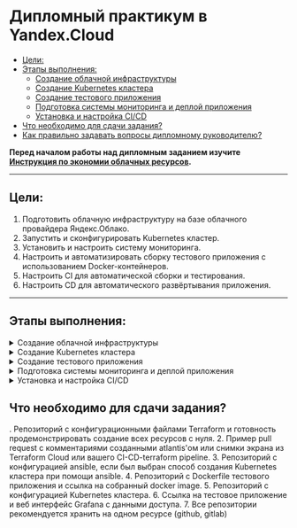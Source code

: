 # Дипломный практикум в Yandex.Cloud
  * [Цели:](#цели)
  * [Этапы выполнения:](#этапы-выполнения)
     * [Создание облачной инфраструктуры](#создание-облачной-инфраструктуры)
     * [Создание Kubernetes кластера](#создание-kubernetes-кластера)
     * [Создание тестового приложения](#создание-тестового-приложения)
     * [Подготовка cистемы мониторинга и деплой приложения](#подготовка-cистемы-мониторинга-и-деплой-приложения)
     * [Установка и настройка CI/CD](#установка-и-настройка-cicd)
  * [Что необходимо для сдачи задания?](#что-необходимо-для-сдачи-задания)
  * [Как правильно задавать вопросы дипломному руководителю?](#как-правильно-задавать-вопросы-дипломному-руководителю)

**Перед началом работы над дипломным заданием изучите [Инструкция по экономии облачных ресурсов](https://github.com/netology-code/devops-materials/blob/master/cloudwork.MD).**

---
## Цели:

1. Подготовить облачную инфраструктуру на базе облачного провайдера Яндекс.Облако.
2. Запустить и сконфигурировать Kubernetes кластер.
3. Установить и настроить систему мониторинга.
4. Настроить и автоматизировать сборку тестового приложения с использованием Docker-контейнеров.
5. Настроить CI для автоматической сборки и тестирования.
6. Настроить CD для автоматического развёртывания приложения.

---
## Этапы выполнения:

<details><summary>Создание облачной инфраструктуры</summary>  
  
Обновим Terraform до последней версии

```
terraform version
Terraform v1.9.3
on linux_amd64
```

С помощью terraform создадим сервисный аккаунт и bucket для backend Terraform (хранение tfstate файлов)  

[bucket.tf](https://github.com/networksuperman/devops-diplom-yandexcloud/blob/main/bucket/bucket.tf)  

Далее создадим VPC так, чтобы подсети были разнесены по разным зонам   

[networks.tf](https://github.com/networksuperman/devops-diplom-yandexcloud/blob/main/terraform/networks.tf)  

В результате работы terraform мы получаем master ноду и 3 worker  
```
terraform apply
Apply complete! Resources: 16 added, 0 changed, 0 destroyed.

Outputs:

external_ip_control_plane = "51.250.11.205"
external_ip_nodes = tolist([
  "89.169.138.220",
  "89.169.160.113",
  "51.250.36.217",
])
```

В kubespray/inventory/my-k8s-cluster мы получаем файл hosts.yml, который пригодится нам в дальнейшем дял установки кластера через kubespray  
```
---
all:
  hosts:
    control-plane:
      ansible_host: 51.250.11.205
      ansible_user: ubuntu
    node-1:
      ansible_host: 89.169.138.220
      ansible_user: ubuntu
    node-2:
      ansible_host: 89.169.160.113
      ansible_user: ubuntu
    node-3:
      ansible_host: 51.250.36.217
      ansible_user: ubuntu
  children:
    kube_control_plane:
      hosts:
        control-plane:
    kube_node:
      hosts:
        node-1:
        node-2:
        node-3:
    etcd:
      hosts:
        control-plane:
    k8s_cluster:
      vars:
        supplementary_addresses_in_ssl_keys: [51.250.11.205]
      children:
        kube_control_plane:
        kube_node:
    calico_rr:
      hosts: {}
```
</details>
  
<details><summary>Создание Kubernetes кластера</summary>  
  
Теперь создадим k8s кластер, для этого воспользуемся kubespray  
```
git clone https://github.com/kubernetes-sigs/kubespray // клонируем репозиторий

sudo pip3 install -r requirements.txt // устанавливаем зависимости
```
На основе inventory hosts, сгенерированного с помощью terraform на предыдущем этапе, запустим ansible playbook  
```
ansible-playbook -i inventory/my-k8s-cluster/hosts.yml --become --become-user=root cluster.yml
```
Подождем пока он закончит установку и после окончания скопируем с master ноды файл /etc/kubernetes/admin.conf на нашу локальную машину.  

ВАЖНО - в файле необходимо заменить server ip на внешний ip адрес нашей master ноды  
```
apiVersion: v1
clusters:
- cluster:
    certificate-authority-data: LS0tLS1CRUdJTiBDRVJUSUZJQ0FURS0tLS0tCk1JSURCVENDQ
    server: https://51.250.11.205:6443
  name: cluster.local
contexts:
- context:
    cluster: cluster.local
    user: kubernetes-admin
  name: kubernetes-admin@cluster.local
current-context: kubernetes-admin@cluster.local
kind: Config
preferences: {}
users:
- name: kubernetes-admin
  user:
    client-certificate-data: LS0tLS1CRUdJTiBDRVJUSUZJQ0FURS0tLS0tCk1JSURLVENDQWhHZ0F3SUJBZ0lJY3k4ZjZwSjlldk13R
    client-key-data: 0tLS1CRUdJTiBSU0EgUFJJVkFURSBLRVktLS0tLQpNSUlFb2dJQkFBS0NBUUVBelBlWVcwa3VocEVYdzlDSXAxd1V
```
Далее проверим наш кластер  
```
kubectl get nodes
NAME            STATUS   ROLES           AGE     VERSION
control-plane   Ready    control-plane   7h18m   v1.30.3
node-1          Ready    <none>          7h17m   v1.30.3
node-2          Ready    <none>          7h17m   v1.30.3
node-3          Ready    <none>          7h17m   v1.30.3
```
```
kubectl get pods --all-namespaces
NAMESPACE     NAME                                                     READY   STATUS    RESTARTS        AGE
default       alertmanager-prometheus-stack-kube-prom-alertmanager-0   2/2     Running   0               6h24m
default       diploma-69d9948f7f-q7649                                 1/1     Running   0               118m
default       diploma-69d9948f7f-tt4rj                                 1/1     Running   0               118m
default       diploma-69d9948f7f-zv4tx                                 1/1     Running   0               118m
default       prometheus-prometheus-stack-kube-prom-prometheus-0       2/2     Running   0               6h24m
default       prometheus-stack-grafana-54b97b5955-pb54l                3/3     Running   0               6h25m
default       prometheus-stack-kube-prom-operator-6fd5b7d8c5-pnzfb     1/1     Running   0               6h25m
default       prometheus-stack-kube-state-metrics-7f9d94c768-5nw9r     1/1     Running   0               6h25m
default       prometheus-stack-prometheus-node-exporter-8gh8r          1/1     Running   0               6h25m
default       prometheus-stack-prometheus-node-exporter-9hwpg          1/1     Running   0               6h25m
default       prometheus-stack-prometheus-node-exporter-d66cz          1/1     Running   0               6h25m
default       prometheus-stack-prometheus-node-exporter-t692s          1/1     Running   0               6h25m
kube-system   calico-kube-controllers-c7cc688f8-chxrl                  1/1     Running   0               7h16m
kube-system   calico-node-pf8rl                                        1/1     Running   0               7h17m
kube-system   calico-node-qwbnk                                        1/1     Running   0               7h17m
kube-system   calico-node-tjqdv                                        1/1     Running   0               7h17m
kube-system   calico-node-wmclj                                        1/1     Running   0               7h17m
kube-system   coredns-776bb9db5d-ftb8w                                 1/1     Running   0               7h15m
kube-system   coredns-776bb9db5d-qcv96                                 1/1     Running   0               7h15m
kube-system   dns-autoscaler-6ffb84bd6-krsfb                           1/1     Running   0               7h15m
kube-system   kube-apiserver-control-plane                             1/1     Running   2 (7h14m ago)   7h19m
kube-system   kube-controller-manager-control-plane                    1/1     Running   3 (7h14m ago)   7h19m
kube-system   kube-proxy-6lgvl                                         1/1     Running   0               7h18m
kube-system   kube-proxy-rcbdb                                         1/1     Running   0               7h18m
kube-system   kube-proxy-tblp7                                         1/1     Running   0               7h18m
kube-system   kube-proxy-x9mtm                                         1/1     Running   0               7h18m
kube-system   kube-scheduler-control-plane                             1/1     Running   2 (7h14m ago)   7h19m
kube-system   nginx-proxy-node-1                                       1/1     Running   0               7h18m
kube-system   nginx-proxy-node-2                                       1/1     Running   0               7h18m
kube-system   nginx-proxy-node-3                                       1/1     Running   0               7h18m
kube-system   nodelocaldns-64zqb                                       1/1     Running   0               7h15m
kube-system   nodelocaldns-hscxm                                       1/1     Running   0               7h15m
kube-system   nodelocaldns-ljhh4                                       1/1     Running   0               7h15m
kube-system   nodelocaldns-m6ff2                                       1/1     Running   0               7h15m
```
</details>

  
<details><summary>Создание тестового приложения</summary>  
   
На основе nginx, создадим docker image, который будет имитировать работу нашего приложения  

Выберем DockerHub как регистри  

[repository app](https://github.com/networksuperman/app.git)  

[Dockerfile](https://github.com/networksuperman/app/blob/main/Dockerfile)  

[nginx conf](https://github.com/networksuperman/app/blob/main/nginx/app.conf)  

![](https://github.com/networksuperman/devops-diplom-yandexcloud/blob/main/images/docker-registry-1.png)  

Для того чтобы развернуть наше приложение в k8s кластере, подготовим deployment и service файлы  
```
---
apiVersion: apps/v1
kind: Deployment
metadata:
  name: diploma
spec:
  replicas: 3
  selector:
    matchLabels:
      app: diploma
  template:
    metadata:
      labels:
        app: diploma
    spec:
      containers:
        - name: diploma
          image: networkdockering/diploma:{{image_tag}}
          ports:
            - name: http
              containerPort: 80
              protocol: TCP
```
```
---
apiVersion: v1
kind: Service
metadata:
  name: diploma-svc
spec:
  type: NodePort
  selector:
    app: diploma
  ports:
    - name: web
      nodePort: 30903
      port: 80
      targetPort: 80
```
Для нашего приложения, в terraform, опишем network balancer  
```
resource "yandex_lb_network_load_balancer" "nlb-my-k8s-app" {

  name = "nlb-my-k8s-app"

  listener {
    name        = "app-listener"
    port        = 80
    target_port = 30903
    external_address_spec {
      ip_version = "ipv4"
    }
  }
```
</details>

  
<details><summary>Подготовка cистемы мониторинга и деплой приложения</summary>    
  
Развернем мониторинг с помощью Helm  
```
helm version
version.BuildInfo{Version:"v3.15.3", GitCommit:"3bb50bbbdd9c946ba9989fbe4fb4104766302a64", GitTreeState:"clean", GoVersion:"go1.22.5"}
```
Для этого воспользуемся данным [чартом](https://github.com/prometheus-community/helm-charts/tree/main/charts/kube-prometheus-stack)  
```
helm repo add prometheus-community https://prometheus-community.github.io/helm-charts
helm repo update
helm install prometheus-stack  prometheus-community/kube-prometheus-stack
```
```
helm list
NAME                    NAMESPACE       REVISION        UPDATED                                 STATUS          CHART                           APP VERSION
prometheus-stack        default         1               2024-07-28 06:50:17.37653586 +0000 UTC  deployed        kube-prometheus-stack-61.4.0    v0.75.2  
```
Для Grafana создадим NodePort service  
```
---
apiVersion: v1
kind: Service
metadata:
  name: grafana
spec:
  type: NodePort
  selector:
    app.kubernetes.io/name: grafana
  ports:
    - name: http
      nodePort: 30902
      port: 3000
      targetPort: 3000
```
С помощью terraform опишем network balancer для нашего приложения и Grafana, с целью получения доступа извне  
```
resource "yandex_lb_target_group" "nlb-group-grafana" {

  name       = "nlb-group-grafana"
  depends_on = [yandex_compute_instance_group.k8s-node-group]

  dynamic "target" {
    for_each = yandex_compute_instance_group.k8s-node-group.instances
    content {
      subnet_id = target.value.network_interface.0.subnet_id
      address   = target.value.network_interface.0.ip_address
    }
  }
}

resource "yandex_lb_network_load_balancer" "nlb-graf" {

  name = "nlb-grafana"

  listener {
    name        = "grafana-listener"
    port        = 3000
    target_port = 30902
    external_address_spec {
      ip_version = "ipv4"
    }
  }

  attached_target_group {
    target_group_id = yandex_lb_target_group.nlb-group-grafana.id

    healthcheck {
      name = "healthcheck"
      tcp_options {
        port = 30902
      }
    }
  }
  depends_on = [yandex_lb_target_group.nlb-group-grafana]
}

resource "yandex_lb_network_load_balancer" "nlb-appl" {

  name = "nlb-my-k8s-app"

  listener {
    name        = "app-listener"
    port        = 80
    target_port = 30903
    external_address_spec {
      ip_version = "ipv4"
    }
  }

  attached_target_group {
    target_group_id = yandex_lb_target_group.nlb-group-grafana.id

    healthcheck {
      name = "healthcheck"
      tcp_options {
        port = 30903
      }
    }
  }
  depends_on = [yandex_lb_target_group.nlb-group-grafana]
}
```
Проверим  
```
kubectl get svc -w
NAME                                        TYPE        CLUSTER-IP      EXTERNAL-IP   PORT(S)                      AGE
alertmanager-operated                       ClusterIP   None            <none>        9093/TCP,9094/TCP,9094/UDP   6h53m
diploma-svc                                 NodePort    10.233.5.22     <none>        80:30903/TCP                 146m
grafana                                     NodePort    10.233.7.61     <none>        3000:30902/TCP               6h50m
kubernetes                                  ClusterIP   10.233.0.1      <none>        443/TCP                      7h48m
prometheus-operated                         ClusterIP   None            <none>        9090/TCP                     6h53m
prometheus-stack-grafana                    ClusterIP   10.233.63.161   <none>        80/TCP                       6h53m
prometheus-stack-kube-prom-alertmanager     ClusterIP   10.233.34.154   <none>        9093/TCP,8080/TCP            6h53m
prometheus-stack-kube-prom-operator         ClusterIP   10.233.2.29     <none>        443/TCP                      6h53m
prometheus-stack-kube-prom-prometheus       ClusterIP   10.233.51.106   <none>        9090/TCP,8080/TCP            6h53m
prometheus-stack-kube-state-metrics         ClusterIP   10.233.42.87    <none>        8080/TCP                     6h53m
prometheus-stack-prometheus-node-exporter   ClusterIP   10.233.47.126   <none>        9100/TCP                     6h53m
```
Проверим в браузере  

![grafana web](https://github.com/networksuperman/devops-diplom-yandexcloud/blob/main/images/grafana-web-1.png)

[app - наш load balancer](http://51.250.34.133/)   

[grafana](http://51.250.40.131:3000)  

![app image](https://github.com/networksuperman/devops-diplom-yandexcloud/blob/main/images/app-image-1.png)    

![yandex cloud resources](https://github.com/networksuperman/devops-diplom-yandexcloud/blob/main/images/yc-rs-1.png)  

</details>

  
<details><summary>Установка и настройка CI/CD</summary>    
  
Для CI/CD воспользуемся GitHub Actions  

[repository app](https://github.com/networksuperman/app.git)  

[CICD манифест](https://github.com/networksuperman/app/blob/main/.github/workflows/cicd.yml)  

В настройках репозитория нашего приложения зададим необходимые secrets и variables  

![secrets image](https://github.com/networksuperman/devops-diplom-yandexcloud/blob/main/images/cicd-1.png)  

Наш манифест (расположен в /.github/workflows) - link cicd.yml
```
name: CICD

env:
  IMAGE_NAME: ${{ secrets.DOCKER_USERNAME }}/diploma
  TAG: ${{ github.run_number }}
  FILE_TAG: ./environments/value_tag
  VARS_APP_REPO: ${{ vars.APP_REPO }}
  REPO_DIR: app
  
on:
  push:
    branches:
    - main
    tags:
    - '*'
   
jobs:

  build:
    outputs:
      image_tag: ${{ env.TAG }}
    runs-on: ubuntu-latest

    steps:
    
    - name: Get files
      uses: actions/checkout@v3

    - name: Set env TAG
      id: step_tag
      run: echo "TAG=$(echo ${GITHUB_REF:10})" >> $GITHUB_ENV
      if: startsWith(github.ref, 'refs/tags/v')
      
    - name: Build the Docker image
      run: docker build . --file Dockerfile --tag ${{ env.IMAGE_NAME }}:${{ env.TAG }}
    
    - name: Push the Docker image
      run: |
        docker login --username ${{ secrets.DOCKER_USERNAME }} --password ${{ secrets.DOCKER_PASSWORD }}
        docker push ${{ env.IMAGE_NAME }}:${{ env.TAG }}


  deploy: 
    
    needs: build
    if: github.ref == 'refs/heads/main'
    runs-on: ubuntu-latest

    steps:

    - name: Update application
      env:
        tag: ${{ needs.build.outputs.image_tag }}
      uses: appleboy/ssh-action@v1.0.3
      with:
        host: ${{ secrets.SSH_HOST }}
        username: ${{ secrets.SSH_USERNAME }}
        key: ${{ secrets.SSH_KEY }}
        port: ${{ secrets.SSH_PORT }}
        script: |
          sudo su 
          sudo apt install git -y
          kubectl delete -f /app/kuber/deployment.yaml
          kubectl delete -f /app/kuber/service.yaml
          rm -rf /${{ env.REPO_DIR}}
          git clone ${{ env.VARS_APP_REPO }} /${{ env.REPO_DIR}}
          cd /${{ env.REPO_DIR}}
          sed -i "s|{{image_tag}}|${{ env.tag }}|g" kuber/deployment.yaml
          sudo kubectl apply -f kuber/deployment.yaml
          sudo kubectl apply -f kuber/service.yaml
          sudo kubectl get po,svc | grep diploma
```
Во время сборки docker image, build осуществляется на основе ранее созданного [Dockerfile](https://github.com/networksuperman/app/blob/main/Dockerfile), а deploy организован с помощью ранее упомянутых [deployment.yml](https://github.com/networksuperman/app/blob/main/kuber/deployment.yaml) и [service.yml](https://github.com/networksuperman/app/blob/main/kuber/service.yaml) - в нашем k8s создаются объекты, на основе данных манифестов  

Сделаем небольшое изменение в нашем приложении (изменим версию с 0.0.8 на 0.0.9) и проверим  
```
git add .
ubuntu@vm:~/app$ git commit -m "final commit"
[main 597c096] final commit
 1 file changed, 1 insertion(+), 1 deletion(-)
ubuntu@vm:~/app$ git push -u origin
Enumerating objects: 7, done.
Counting objects: 100% (7/7), done.
Delta compression using up to 2 threads
Compressing objects: 100% (3/3), done.
Writing objects: 100% (4/4), 335 bytes | 335.00 KiB/s, done.
Total 4 (delta 2), reused 0 (delta 0)
remote: Resolving deltas: 100% (2/2), completed with 2 local objects.
To github.com:networksuperman/app.git
   8c564f6..597c096  main -> main
Branch 'main' set up to track remote branch 'main' from 'origin'.
```
Проверим в браузере

![app-final](https://github.com/networksuperman/devops-diplom-yandexcloud/blob/main/images/app-final.png)  

Проверим GitHub Actions

![cicd-final](https://github.com/networksuperman/devops-diplom-yandexcloud/blob/main/images/cicd-final.png)  

Как видим, все прошло успешно

</details>
  
## Что необходимо для сдачи задания?

. Репозиторий с конфигурационными файлами Terraform и готовность продемонстрировать создание всех ресурсов с нуля.
2. Пример pull request с комментариями созданными atlantis'ом или снимки экрана из Terraform Cloud или вашего CI-CD-terraform pipeline.
3. Репозиторий с конфигурацией ansible, если был выбран способ создания Kubernetes кластера при помощи ansible.
4. Репозиторий с Dockerfile тестового приложения и ссылка на собранный docker image.
5. Репозиторий с конфигурацией Kubernetes кластера.
6. Ссылка на тестовое приложение и веб интерфейс Grafana с данными доступа.
7. Все репозитории рекомендуется хранить на одном ресурсе (github, gitlab)
